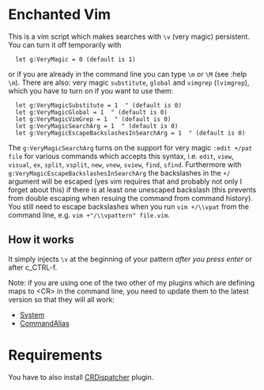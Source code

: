 # Enchanted Vim

This is a vim script which makes searches with `\v` (very magic) persistent.
You can turn it off temporarily with 
```viml
  let g:VeryMagic = 0 (default is 1)
```
or if you are already in the command line you can type `\m` or `\M` (see :help
`\m`).  There are also: very magic `substitute`, `global` and `vimgrep`
(`lvimgrep`), which you have to turn on if you want to use them:
```viml
  let g:VeryMagicSubstitute = 1  " (default is 0)
  let g:VeryMagicGlobal = 1  " (default is 0)
  let g:VeryMagicVimGrep = 1  " (default is 0)
  let g:VeryMagicSearchArg = 1  " (default is 0)
  let g:VeryMagicEscapeBackslashesInSearchArg = 1  " (default is 0)
```

The `g:VeryMagicSearchArg` turns on the support for very magic `:edit +/pat
file` for various commands which accepts this syntax, i.e. `edit`, `view`,
`visual`, `ex`, `split`, `vsplit`, `new`, `vnew`, `sview`, `find`, `sfind`.
Furthermore with `g:VeryMagicEscapeBackslashesInSearchArg` the backslashes in
the `+/` argument will be escaped (yes vim requires that and probably not only
I forget about this) if there is at least one unescaped backslash (this
prevents from double escaping when resuing the command from command history).
You still need to escape backslashes when you run `vim +/\\vpat` from the
command line, e.g. `vim +"/\\vpattern" file.vim`.

## How it works
It simply injects `\v` at the beginning of your pattern *after you press enter*
or after c&#95;CTRL-f.

Note: if you are using one of the two other of my plugins which are defining
maps to &lt;CR&gt; in the command line, you need to update them to the latest
version so that they will all work:
* [System](https://github.com/coot/System)
* [CommandAlias](https://github.com/coot/cmdalias_vim)

# Requirements
You have to also install
[CRDispatcher](https://www.github/coot/CRDispatcher) plugin.

